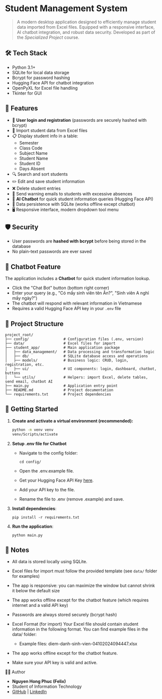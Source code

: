 # Student Management System

> A modern desktop application designed to efficiently manage student data imported from Excel files. Equipped with a responsive interface, AI chatbot integration, and robust data security. Developed as part of the *Specialized Project* course.

## 🛠️ Tech Stack
- Python 3.1+
- SQLite for local data storage
- Bcrypt for password hashing
- Hugging Face API for chatbot integration
- OpenPyXL for Excel file handling
- Tkinter for GUI

## 📌 Features

- 🔐 **User login and registration** (passwords are securely hashed with bcrypt)
- 📁 Import student data from Excel files
- 📋 Display student info in a table:
  - Semester
  - Class Code
  - Subject Name
  - Student Name
  - Student ID
  - Days Absent
- 🔍 Search and sort students
- ✏️ Edit and save student information
- ❌ Delete student entries
- 📧 Send warning emails to students with excessive absences
- 🤖 **AI Chatbot** for quick student information queries (Hugging Face API)
- 💾 Data persistence with SQLite (works offline except chatbot)
- 🖥️ Responsive interface, modern dropdown tool menu

## 🛡️ Security
- User passwords are **hashed with bcrypt** before being stored in the database
- No plain-text passwords are ever saved

## 💬 Chatbot Feature

The application includes a **Chatbot** for quick student information lookup.
- Click the "Chat Bot" button (bottom right corner)
- Enter your query (e.g., "Có mấy sinh viên tên Ân?", "Sinh viên A nghỉ mấy ngày?")
- The chatbot will respond with relevant information in Vietnamese
- Requires a valid Hugging Face API key in your `.env` file

## 📁 Project Structure

```plaintext
project_root/
├── config/                # Configuration files (.env, version)
├── data/                  # Excel files for import
├── student_app/           # Main application package
│   ├── data_management/   # Data processing and transformation logic
│   ├── db/                # SQLite database access and operations
│   ├── models/            # Business logic: CRUD, login, registration, etc.
│   ├── ui/                # UI components: login, dashboard, chatbot, buttons
│   └── utils/             # Helpers: import Excel, delete tables, send email, chatbot AI 
├── main.py                # Application entry point
├── README.md              # Project documentation
└── requirements.txt       # Project dependencies
```

## 🚀 Getting Started

1. **Create and activate a virtual environment (recommended):**
   ```bash
   python -m venv venv
   venv/Scripts/activate
   ```
2. **Setup .env file for Chatbot**
    - Navigate to the config folder:
      ```
      cd config/
    - Open the .env.example file.
    
    - Get your Hugging Face API Key [here](https://huggingface.co/settings/tokens).  
    
    - Add your API key to the file.
    - Rename the file to .env (remove .example) and save.
  
3. **Install dependencies**:

   ```
   pip install -r requirements.txt
4. **Run the application**:

   ```
   python main.py

## 📌 Notes
- All data is stored locally using SQLite.
- Excel files for import must follow the provided template (see `data/` folder for examples)
- The app is responsive: you can maximize the window but cannot shrink it below the default size
- The app works offline except for the chatbot feature (which requires internet and a valid API key)
- Passwords are always stored securely (bcrypt hash)

- Excel Format (for import)
Your Excel file should contain student information in the following format.
You can find example files in the data/ folder:
    - Example files: diem-danh-sinh-vien-04102024094447.xlsx
      
- The app works offline except for the chatbot feature.

- Make sure your API key is valid and active.

👨‍💻 Author
- **Nguyen Hong Phuc (Felix)**
- Student of Information Technology
- [GitHub](https://github.com/Hong-Phuc) | [LinkedIn](https://www.linkedin.com/in/nguyen-hong-phuc)
